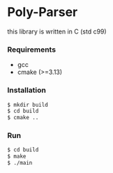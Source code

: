 # Poly-Parser 
 
this library is written in C (std c99)
 

### Requirements
 
- gcc
- cmake (>=3.13)
  

### Installation
 
```sh
$ mkdir build
$ cd build
$ cmake ..
```
 

### Run
 
```sh
$ cd build
$ make 
$ ./main
```
 
